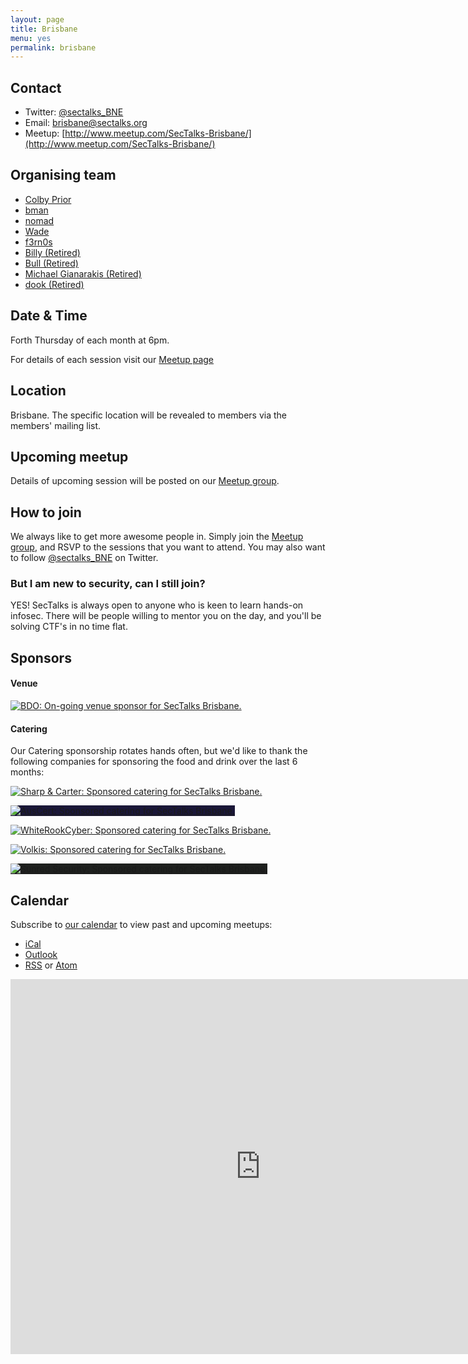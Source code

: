 ```yaml
---
layout: page
title: Brisbane
menu: yes
permalink: brisbane
---
```


## Contact

* Twitter: [@sectalks_BNE](https://twitter.com/sectalks_BNE)
* Email: [brisbane@sectalks.org](mailto:brisbane@sectalks.org)
* Meetup: [http://www.meetup.com/SecTalks-Brisbane/](http://www.meetup.com/SecTalks-Brisbane/)

## Organising team

* [Colby Prior](https://twitter.com/ColbyPrior)
* [bman](https://twitter.com/bman013)
* [nomad](https://twitter.com/nomadhax)
* [Wade](https://twitter.com/WadeAlcorn)
* [f3rn0s](https://twitter.com/f3rn0s)
* [Billy (Retired)]()
* [Bull (Retired)](https://twitter.com/RobertWinkel)
* [Michael Gianarakis (Retired)](https://twitter.com/mgianarakis)
* [dook (Retired)](https://twitter.com/dooktwit)

## Date & Time

Forth Thursday of each month at 6pm.

For details of each session visit our [Meetup page](http://www.meetup.com/SecTalks-Brisbane/)

## Location

Brisbane. The specific location will be revealed to members via the members' mailing list. 

## Upcoming meetup

Details of upcoming session will be posted on our [Meetup group](http://www.meetup.com/SecTalks-Brisbane/).

## How to join

We always like to get more awesome people in.
Simply join the [Meetup group](http://www.meetup.com/SecTalks-Brisbane/),
and RSVP to the sessions that you want to attend.
You may also want to follow [@sectalks_BNE](https://twitter.com/sectalks_BNE) on Twitter.

### But I am new to security, can I still join?

YES! SecTalks is always open to anyone who is keen to learn hands-on infosec.
There will be people willing to mentor you on the day, and you'll be solving CTF's in no time flat.

## Sponsors

#### Venue

<a href="https://www.bdo.com.au/"
   title="BDO: On-going venue sponsor for SecTalks Brisbane.">
    <img src="{{ site.baseurl }}/images/sponsors/bdo-logo.PNG"
         alt="BDO: On-going venue sponsor for SecTalks Brisbane."
         class="sponsor-med">
</a>

#### Catering

Our Catering sponsorship rotates hands often, but we'd like to thank the
following companies for sponsoring the food and drink over the last 6 months:

<a href="https://www.sharpandcarter.com.au/"
   title="Sharp & Carter: Sponsored catering for SecTalks Brisbane.">
    <img src="{{ site.baseurl }}/images/sponsors/sharp-carter.webp"
         alt="Sharp & Carter: Sponsored catering for SecTalks Brisbane."
         class="sponsor-med">
</a>

<a href="https://auscert.org.au/"
   title="AusCert: Sponsored catering for SecTalks Brisbane.">
    <img src="{{ site.baseurl }}/images/sponsors/auscert-logo.svg"
         alt="AusCert: Sponsored catering for SecTalks Brisbane."
         class="sponsor-med"
         style="background-color: #1a1738">
</a>

<a href="https://www.whiterookcyber.com.au/"
   title="WhiteRookCyber: Sponsored catering for SecTalks Brisbane.">
    <img src="{{ site.baseurl }}/images/sponsors/whiterookcyber.png"
         alt="WhiteRookCyber: Sponsored catering for SecTalks Brisbane."
         class="sponsor-med">
</a>

<a href="https://www.volkis.com.au/"
   title="Volkis: Sponsored catering for SecTalks Brisbane.">
    <img src="{{ site.baseurl }}/images/sponsors/volkis.svg"
         alt="Volkis: Sponsored catering for SecTalks Brisbane."
         class="sponsor-med">
</a>

<a href="https://sunredsecurity.au/"
   title="Sunred Security: Sponsored catering for SecTalks Brisbane.">
    <img src="{{ site.baseurl }}/images/sponsors/sunredsecurity.png"
         alt="Sunred Security: Sponsored catering for SecTalks Brisbane."
         class="sponsor-med"
         style="background-color: #1E201E">
</a>

## Calendar

Subscribe to [our calendar](http://www.meetup.com/SecTalks-brisbane/events/) to view past and upcoming meetups:

* [iCal](webcal://www.meetup.com/SecTalks-brisbane/events/ical/)
* [Outlook](http://www.meetup.com/SecTalks-brisbane/events/ical/)
* [RSS](http://www.meetup.com/SecTalks-brisbane/events/rss/) or [Atom](http://www.meetup.com/SecTalks-brisbane/events/atom/)

<iframe src="https://calendar.google.com/calendar/b/3/embed?height=600&amp;wkst=1&amp;bgcolor=%23FFFFFF&amp;src=eplfjlojae0iidllf8qrgeobrvrce37j%40import.calendar.google.com&amp;color=%23711616&amp;ctz=Australia%2FBrisbane" style="border-width:0" width="800" height="600" frameborder="0" scrolling="no"></iframe>
